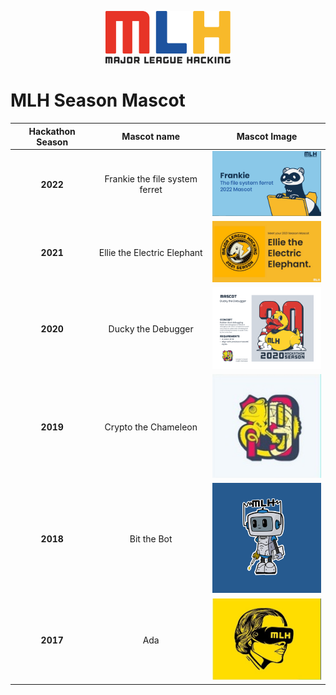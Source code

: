 <p align="center">
<img src="https://github.com/varghesejose2020/Major-League-Hacking/blob/main/Information/Mascot/mlh-logo-color-d580e72af0779d58dca423a1f6646393209c874361afcbd12cf148ed72d27a1c.svg" width="200px">
</p>


# MLH **Season Mascot**    

| Hackathon Season| Mascot name| Mascot Image  |
| :-------------: |:-------------:| :-----:|
| **2022**| Frankie the file system ferret|  <img src="https://github.com/varghesejose2020/Major-League-Hacking/blob/main/Information/Mascot/frankie.png" width="200px"> |
| **2021**| Ellie the Electric Elephant|   <img src="https://github.com/varghesejose2020/Major-League-Hacking/blob/main/Information/Mascot/2021.jpg" width="200px"> |
| **2020** | Ducky the Debugger| <img src="https://github.com/varghesejose2020/Major-League-Hacking/blob/main/Information/Mascot/2020.png" width="200px">   |
| **2019** | Crypto the Chameleon| <img src="https://github.com/varghesejose2020/Major-League-Hacking/blob/main/Information/Mascot/2019.jpeg" width="200px">    |
| **2018** | Bit the Bot| <img src="https://github.com/varghesejose2020/Major-League-Hacking/blob/main/Information/Mascot/2018.png" width="200px">   |
| **2017** | Ada   | <img src="https://github.com/varghesejose2020/Major-League-Hacking/blob/main/Information/Mascot/2017.jpeg" width="200px">   |
  
  
  
  
